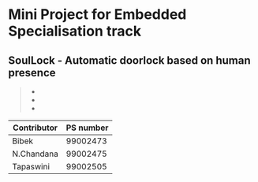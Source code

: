 # Mini Project for Embedded Specialisation track
## SoulLock - Automatic doorlock based on human presence
> -
> -
> -

| Contributor  | PS number    | 
|--------------|--------------|
| Bibek        | 99002473     |
| N.Chandana   | 99002475     |
| Tapaswini    | 99002505     |


